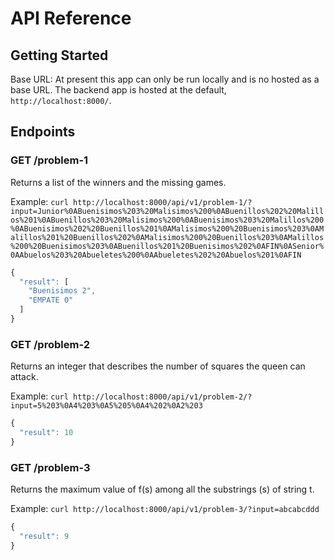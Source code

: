# API Reference

## Getting Started

Base URL: At present this app can only be run locally and is no hosted as a base URL. The backend app is hosted at the default, `http://localhost:8000/`.

## Endpoints

### GET /problem-1

Returns a list of the winners and the missing games.

Example: `curl http://localhost:8000/api/v1/problem-1/?input=Junior%0ABuenisimos%203%20Malisimos%200%0ABuenillos%202%20Malillos%201%0ABuenillos%203%20Malisimos%200%0ABuenisimos%203%20Malillos%200%0ABuenisimos%202%20Buenillos%201%0AMalisimos%200%20Buenisimos%203%0AMalillos%201%20Buenillos%202%0AMalisimos%200%20Buenillos%203%0AMalillos%200%20Buenisimos%203%0ABuenillos%201%20Buenisimos%202%0AFIN%0ASenior%0AAbuelos%203%20Abueletes%200%0AAbueletes%202%20Abuelos%201%0AFIN`

```javascript
{
  "result": [
    "Buenisimos 2",
    "EMPATE 0"
  ]
}
```

### GET /problem-2

Returns an integer that describes the number of squares the queen can attack.

Example: `curl http://localhost:8000/api/v1/problem-2/?input=5%203%0A4%203%0A5%205%0A4%202%0A2%203`

```javascript
{
  "result": 10
}
```

### GET /problem-3

Returns the maximum value of f(s) among all the substrings (s) of string t.

Example: `curl http://localhost:8000/api/v1/problem-3/?input=abcabcddd`

```javascript
{
  "result": 9
}
```
